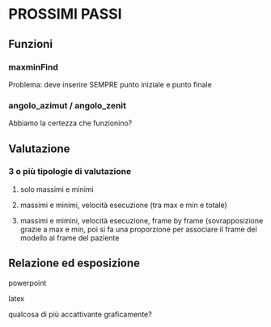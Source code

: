 # PROSSIMI PASSI
## Funzioni 
### maxminFind
Problema: deve inserire SEMPRE punto iniziale e punto finale
### angolo_azimut / angolo_zenit
Abbiamo la certezza che funzionino?

## Valutazione
### 3 o più tipologie di valutazione
1) solo massimi e minimi


2) massimi e minimi, velocità esecuzione (tra max e min e totale)


3) massimi e mimini, velocità esecuzione, frame by frame (sovrapposizione grazie a max e min, poi si fa una proporzione per associare il frame del modello al frame del paziente


##  Relazione ed esposizione
powerpoint

latex

qualcosa di più accattivante graficamente?
